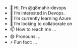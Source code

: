 - 👋 Hi, I’m @q8mahir-devops
- 👀 I’m interested in Devops.
- 🌱 I’m currently learning Azure
- 💞️ I’m looking to collaborate on 
- 📫 How to reach me ...
- 😄 Pronouns: ...
- ⚡ Fun fact: ...

<!---
q8mahir-devops/q8mahir-devops is a ✨ special ✨ repository because its `README.md` (this file) appears on your GitHub profile.
You can click the Preview link to take a look at your changes.
--->
